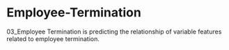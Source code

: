 # Employee-Termination
03_Employee Termination is predicting the relationship of variable features related to employee termination.
